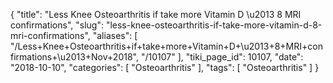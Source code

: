 {
    "title": "Less Knee Osteoarthritis if take more Vitamin D \u2013 8 MRI confirmations",
    "slug": "less-knee-osteoarthritis-if-take-more-vitamin-d-8-mri-confirmations",
    "aliases": [
        "/Less+Knee+Osteoarthritis+if+take+more+Vitamin+D+\u2013+8+MRI+confirmations+\u2013+Nov+2018",
        "/10107"
    ],
    "tiki_page_id": 10107,
    "date": "2018-10-10",
    "categories": [
        "Osteoarthritis"
    ],
    "tags": [
        "Osteoarthritis"
    ]
}